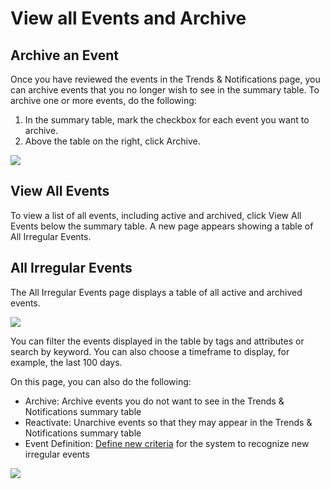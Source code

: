 # View all Events and Archive

## Archive an Event

Once you have reviewed the events in the Trends & Notifications page, you can archive events that you no longer wish to see in the summary table. To archive one or more events, do the following:

1. In the summary table, mark the checkbox for each event you want to archive.
2. Above the table on the right, click Archive.

<img src="/cloud-analyzer/_media/tutorials-trends-view-all-01.png" />

## View All Events

To view a list of all events, including active and archived, click View All Events below the summary table. A new page appears showing a table of All Irregular Events.

## All Irregular Events

The All Irregular Events page displays a table of all active and archived events.

<img src="/cloud-analyzer/_media/tutorials-trends-view-all-02.png" />

You can filter the events displayed in the table by tags and attributes or search by keyword. You can also choose a timeframe to display, for example, the last 100 days.

On this page, you can also do the following:

- Archive: Archive events you do not want to see in the Trends & Notifications summary table
- Reactivate: Unarchive events so that they may appear in the Trends & Notifications summary table
- Event Definition: [Define new criteria](cloud-analyzer/tutorials/view-trends-notifications/view-all-archive) for the system to recognize new irregular events

<img src="/cloud-analyzer/_media/tutorials-trends-view-all-03.png" />
